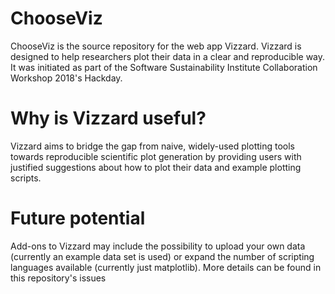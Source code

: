 # ChooseViz

ChooseViz is the source repository for the web app Vizzard. Vizzard is designed to help researchers plot their data in a clear and reproducible way. It was initiated as part of the Software Sustainability Institute Collaboration Workshop 2018's Hackday.

# Why is Vizzard useful?

Vizzard aims to bridge the gap from naive, widely-used plotting tools towards reproducible scientific plot generation by providing users with justified suggestions about how to plot their data and example plotting scripts.

# Future potential

Add-ons to Vizzard may include the possibility to upload your own data (currently an example data set is used) or expand the number of scripting languages available (currently just matplotlib). More details can be found in this repository's issues

